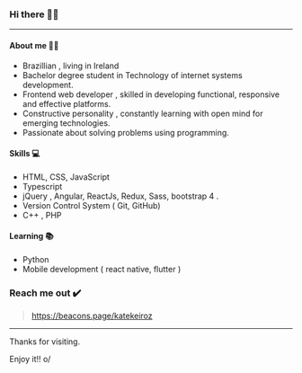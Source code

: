 

### Hi there 👋🏼
*******************
#### About me 👩🏻
- Brazillian , living in Ireland
- Bachelor degree student in Technology of internet systems development.
- Frontend web developer , skilled in developing functional, responsive and effective platforms.
- Constructive personality , constantly learning with open mind for emerging technologies.
- Passionate about solving problems using programming.
#### Skills 💻
- HTML, CSS, JavaScript  
- Typescript 
- jQuery , Angular, ReactJs, Redux, Sass, bootstrap 4 .
- Version Control System ( Git, GitHub) 
- C++ , PHP 
#### Learning 📚
- Python
- Mobile development ( react native, flutter )

### Reach me out ✔️

> https://beacons.page/katekeiroz
************************


Thanks for visiting.

Enjoy it!! o/



<!---
katekeiroz-dev/katekeiroz-dev is a ✨ special ✨ repository because its `README.md` (this file) appears on your GitHub profile.
You can click the Preview link to take a look at your changes.
--->
